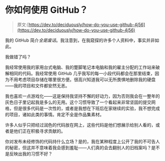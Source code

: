 # 你如何使用 GitHub？

> 原文:[https://dev.to/deciduously/how-do-you-use-github-4j56](https://dev.to/deciduously/how-do-you-use-github-4j56)

我的 GitHub 简介*全是废话*。我注意到，在我窥探的许多个人资料中，事实并非如此。

我做错了吗？

我经常使用我的家用台式电脑、我的蹩脚笔记本电脑和我的雇主分配的工作站来破解相同的代码。我经常使用 GitHub 几乎我写的每一小段代码都会在那里结束，因为不用考虑项目存储在哪里很方便。很高兴知道我可以无所畏惧地删除我的硬盘——我的项目和文件都安然无恙。

我也喜欢一点游戏化——这是保持我坚持不懈的好动力，因为否则我会在一整年的灰色日子里记起我是多么的无用。这个习惯导致了一个看起来非常坚固的提交网格，但是很多代码是一次性的，或者是我想在下班后在家继续的实验，我不想完成的项目，诸如此类的事情。肯定不全是作品集素材。

许多人似乎只把经过润色的代码放在网上，这些代码是他们想展示给别人看的，或者是他们正在积极寻求贡献的。

你对发布未经修饰的代码持什么立场？是的，我在某种程度上公开了我的不可告人的秘密，但这并不意味着我会感到羞耻——人们真的会去翻别人的旧档案吗？是不是反映出我的习惯不好？